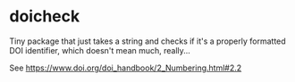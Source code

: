 # doicheck

Tiny package that just takes a string and checks if it's a properly formatted DOI identifier, which doesn't mean much, really...

See https://www.doi.org/doi_handbook/2_Numbering.html#2.2
